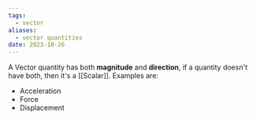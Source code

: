 ```yaml
---
tags:
  - vector
aliases:
  - vector quantities
date: 2023-10-26
---
```

A Vector quantity has both **magnitude** and **direction**, if a quantity doesn't have both, then it's a [[Scalar]].
Examples are:
- Acceleration
- Force
- Displacement